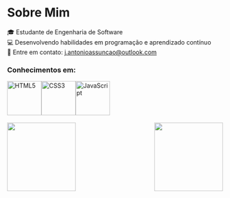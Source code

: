 # Sobre Mim

🎓 Estudante de Engenharia de Software <br>
💻 Desenvolvendo habilidades em programação e aprendizado contínuo <br>
📧 Entre em contato: j.antonioassuncao@outlook.com <br>

### Conhecimentos em:
<div style="display: flex;"  >
  <img src="https://cdn.jsdelivr.net/gh/devicons/devicon@latest/icons/html5/html5-original.svg" style="height: 80px" title="HTML5"/>
  <img src="https://cdn.jsdelivr.net/gh/devicons/devicon@latest/icons/css3/css3-original.svg"style="height: 80px" title="CSS3"/>
  <img src="https://cdn.jsdelivr.net/gh/devicons/devicon@latest/icons/javascript/javascript-original.svg" style="height: 80px" title="JavaScript"/>
</div>
<br>

<div style="display: flex; justify-content: space-between;">
  <img src="https://github-readme-stats.vercel.app/api?username=owjao&show_icons=true&theme=github_dark" height="160">
  <img src="https://github-readme-stats.vercel.app/api/top-langs/?username=owjao&layout=compact&theme=github_dark" height="160">
</div>
